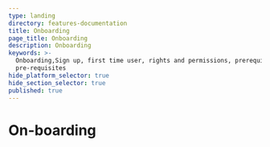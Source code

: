 ```yaml
---
type: landing
directory: features-documentation
title: Onboarding
page_title: Onboarding
description: Onboarding
keywords: >-
  Onboarding,Sign up, first time user, rights and permissions, prerequisites,
  pre-requisites
hide_platform_selector: true
hide_section_selector: true
published: true
---
```

# On-boarding
